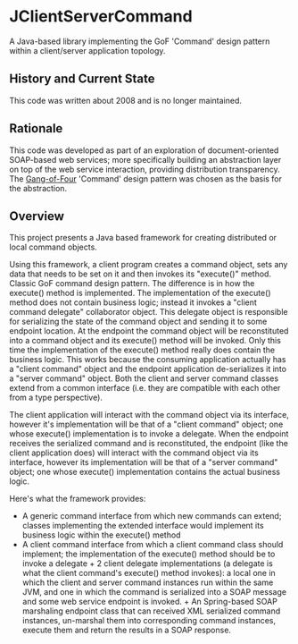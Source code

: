 JClientServerCommand
====================

A Java-based library implementing the GoF 'Command' design pattern within a client/server application topology.

## History and Current State

This code was written about 2008 and is no longer maintained.

## Rationale

This code was developed as part of an exploration of document-oriented SOAP-based web services; more specifically building an abstraction layer on top of the web service interaction, providing distribution transparency.  The [Gang-of-Four](http://en.wikipedia.org/wiki/Design_Patterns) 'Command' design pattern was chosen as the basis for the abstraction.

## Overview

This project presents a Java based framework for creating distributed or local command objects.

Using this framework, a client program creates a command object, sets any data that needs to be set on it and then invokes its "execute()" method. Classic GoF command design pattern. The difference is in how the execute() method is implemented. The implementation of the execute() method does not contain business logic; instead it invokes a "client command delegate" collaborator object. This delegate object is responsible for serializing the state of the command object and sending it to some endpoint location. At the endpoint the command object will be reconstituted into a command object and its execute() method will be invoked. Only this time the implementation of the execute() method really does contain the business logic. This works because the consuming application actually has a "client command" object and the endpoint application de-serializes it into a "server command" object. Both the client and server command classes extend from a common interface (i.e. they are compatible with each other from a type perspective).

The client application will interact with the command object via its interface, however it's implementation will be that of a "client command" object; one whose execute() implementation is to invoke a delegate. When the endpoint receives the serialized command and is reconstituted, the endpoint (like the client application does) will interact with the command object via its interface, however its implementation will be that of a "server command" object; one whose execute() implementation contains the actual business logic.

Here's what the framework provides:

+ A generic command interface from which new commands can extend; classes implementing the extended interface would implement its business logic within the execute() method 
+ A client command interface from which a client command class should implement; the implementation of the execute() method should be to invoke a delegate + 2 client delegate implementations (a delegate is what the client command's execute() method invokes): a local one in which the client and server command instances run within the same JVM, and one in which the command is serialized into a SOAP message and some web service endpoint is invoked. + An Spring-based SOAP marshaling endpoint class that can received XML serialized command instances, un-marshal them into corresponding command instances, execute them and return the results in a SOAP response.
